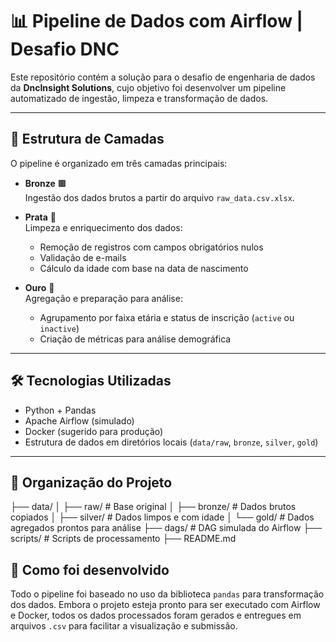 # 📊 Pipeline de Dados com Airflow | Desafio DNC

Este repositório contém a solução para o desafio de engenharia de dados da **DncInsight Solutions**, cujo objetivo foi desenvolver um pipeline automatizado de ingestão, limpeza e transformação de dados.

---

## 🧱 Estrutura de Camadas

O pipeline é organizado em três camadas principais:

- **Bronze** 🟫  
  Ingestão dos dados brutos a partir do arquivo `raw_data.csv.xlsx`.

- **Prata** 🥈  
  Limpeza e enriquecimento dos dados:
  - Remoção de registros com campos obrigatórios nulos
  - Validação de e-mails
  - Cálculo da idade com base na data de nascimento

- **Ouro** 🥇  
  Agregação e preparação para análise:
  - Agrupamento por faixa etária e status de inscrição (`active` ou `inactive`)
  - Criação de métricas para análise demográfica

---

## 🛠️ Tecnologias Utilizadas

- Python + Pandas
- Apache Airflow (simulado)
- Docker (sugerido para produção)
- Estrutura de dados em diretórios locais (`data/raw`, `bronze`, `silver`, `gold`)

---

## 📁 Organização do Projeto

├── data/
│ ├── raw/ # Base original
│ ├── bronze/ # Dados brutos copiados
│ ├── silver/ # Dados limpos e com idade
│ └── gold/ # Dados agregados prontos para análise
├── dags/ # DAG simulada do Airflow
├── scripts/ # Scripts de processamento
├── README.md


## 🚀 Como foi desenvolvido

Todo o pipeline foi baseado no uso da biblioteca `pandas` para transformação dos dados. Embora o projeto esteja pronto para ser executado com Airflow e Docker, todos os dados processados foram gerados e entregues em arquivos `.csv` para facilitar a visualização e submissão.

